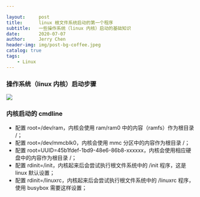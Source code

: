 ```yaml
---

layout:     post
title:      linux 根文件系统启动的第一个程序
subtitle:   一些操作系统（linux 内核）启动的基础知识
date:       2020-07-07
author:     Jerry Chen
header-img: img/post-bg-coffee.jpeg
catalog: true
tags:
    - Linux
---
```


### 操作系统（linux 内核）启动步骤

![](https://cdn.jsdelivr.net/gh/jvfan/jvfan.github.io/img/post_img/20220904182455.png)

### 内核启动的 cmdline

* 配置 root=/dev/ram，内核会使用 ram/ram0 中的内容（ramfs）作为根目录 /；
* 配置 root=/dev/mmcblk0，内核会使用 mmc 分区中的内容作为根目录 /；
* 配置 root=UUID=45b1fdef-1bd9-48e6-86b8-xxxxxx，内核会使用相应硬盘中的内容作为根目录 /；
* 配置 rdinit=/init，内核起来后会尝试执行根文件系统中的 /init 程序，这是 linux 默认设置；
* 配置 rdinit=/linuxrc，内核起来后会尝试执行根文件系统中的 /linuxrc 程序，使用 busybox 需要这样设置；
